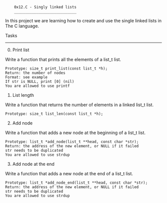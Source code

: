 		0x12.C - Singly linked lists
		____________________________

In this project we are learning how to create and use the single linked lists in The C language.

Tasks
_____

0. Print list

Write a function that prints all the elements of a list_t list.

	Prototype: size_t print_list(const list_t *h);
	Return: the number of nodes
	Format: see example
	If str is NULL, print [0] (nil)
	You are allowed to use printf

1. List length

Write a function that returns the number of elements in a linked list_t list.

	Prototype: size_t list_len(const list_t *h);

2. Add node

Write a function that adds a new node at the beginning of a list_t list.

	Prototype: list_t *add_node(list_t **head, const char *str);
	Return: the address of the new element, or NULL if it failed
	str needs to be duplicated
	You are allowed to use strdup

3. Add node at the end

Write a function that adds a new node at the end of a list_t list.

	Prototype: list_t *add_node_end(list_t **head, const char *str);
	Return: the address of the new element, or NULL if it failed
	str needs to be duplicated
	You are allowed to use strdup
